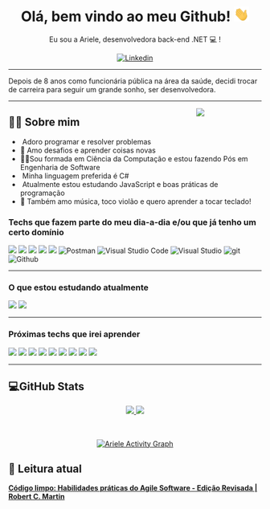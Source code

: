<h1 align="center"> 
    Olá, bem vindo ao meu Github! <img src="https://raw.githubusercontent.com/ABSphreak/ABSphreak/master/gifs/Hi.gif" width="30px"> 
</h1>

<p align='center'>
  Eu sou a Ariele, desenvolvedora back-end .NET 💻 !
</p>

<p align='center'>
  <a href="https://www.linkedin.com/in/ariele-fatima-das-dores-057579191/" target="_blank">
    <img alt="Linkedin" target="_blank" src="https://img.shields.io/badge/-LinkedIn-blue?style=flat-square&logo=Linkedin&logoColor=white&link=https://www.linkedin.com/in/ariele-fatima-das-dores-057579191/">
  </a>
</p>

 ---

<p>
  Depois de 8 anos como funcionária pública na área da saúde, decidi trocar de carreira para seguir um grande sonho, ser desenvolvedora.
</p>

---
<img align='right' src="https://media.giphy.com/media/ieyl9zmCjO4b4t6qoY/giphy.gif" width="130">

## 👩‍💻 Sobre mim 
* <img width="16" src="https://about.gitlab.com/images/blogimages/GitLab-Dev.png" alt="" /> Adoro programar e resolver problemas
* 🌱 Amo desafios e aprender coisas novas
* 👩‍🎓Sou formada em Ciência da Computação e estou fazendo Pós em Engenharia de Software
* <img width="16" src="https://github.com/get-icon/geticon/blob/master/icons/c-sharp.svg" alt="" /> Minha linguagem preferida é C#
* <img width="16" src="https://github.com/get-icon/geticon/blob/master/icons/javascript.svg" alt="" /> Atualmente estou estudando JavaScript e boas práticas de programação
* 🎸 Também amo música, toco violão e quero aprender a tocar teclado!

### Techs que fazem parte do meu dia-a-dia e/ou que já tenho um certo domínio

<div style="display: inline_block">
  <a href="#" target="_blank"><img src="https://img.shields.io/badge/C%23-239120?style=for-the-badge&logo=c-sharp&logoColor=white" target="_blank"></a>
  <a href="#" target="_blank"><img src="https://img.shields.io/badge/.NET-5C2D91?style=for-the-badge&logo=.net&logoColor=white" target="_blank"></a>
  <a href="#" target="_blank"><img src="https://img.shields.io/badge/HTML5-E34F26?style=for-the-badge&logo=html5&logoColor=white" target="_blank"></a>
  <a href="#" target="_blank"><img src="https://img.shields.io/badge/CSS3-1572B6?style=for-the-badge&logo=css3&logoColor=white" target="_blank"></a>
  <a href="#" target="_blank"><img src="https://img.shields.io/badge/Microsoft%20SQL%20Sever-CC2927?style=for-the-badge&logo=microsoft%20sql%20server&logoColor=white" target="_blank"></a>
  <img  alt="Postman"  src="https://img.shields.io/badge/Postman-FF6C37?style=for-the-badge&logo=postman&logoColor=white"/>
  <img  alt="Visual Studio Code"  src="https://img.shields.io/badge/vsCode-0078D4?style=for-the-badge&logo=visual%20studio%20code&logoColor=white"/>
  <img  alt="Visual Studio"  src="https://img.shields.io/badge/Visual Studio-5C2D91.svg?style=for-the-badge&logo=visual-studio&logoColor=white"/>
  <img  alt="git"  src="https://img.shields.io/badge/GIT-%23E34F26.svg?style=for-the-badge&logo=git&logoColor=white"/>
  <img  alt="Github"  src="https://img.shields.io/badge/github-%23000000.svg?style=for-the-badge&logo=github&logoColor=white"/>
</div>

---

### O que estou estudando atualmente
<div style="display: inline_block">
  <a href="#" target="_blank"><img src="https://img.shields.io/badge/JavaScript-F7DF1E?style=for-the-badge&logo=javascript&logoColor=black" target="_blank"></a>
  <a href="#" target="_blank"><img src="https://img.shields.io/badge/Node.js-43853D?style=for-the-badge&logo=node.js&logoColor=white" target="_blank"></a>
</div>

---

### Próximas techs que irei aprender
<div style="display: inline_block">
  <a href="#" target="_blank"><img src="https://img.shields.io/badge/AngularJS-E23237?style=for-the-badge&logo=angularjs&logoColor=white" target="_blank"></a>
  <a href="#" target="_blank"><img src="https://img.shields.io/badge/TypeScript-007ACC?style=for-the-badge&logo=typescript&logoColor=white" target="_blank"></a>
  <a href="#" target="_blank"><img src="https://img.shields.io/badge/Bootstrap-563D7C?style=for-the-badge&logo=bootstrap&logoColor=white" target="_blank"></a>
  <a href="#" target="_blank"><img src="https://img.shields.io/badge/React-20232A?style=for-the-badge&logo=react&logoColor=61DAFB" target="_blank"></a>
  <a href="#" target="_blank"><img src="https://img.shields.io/badge/Docker-2CA5E0?style=for-the-badge&logo=docker&logoColor=white" target="_blank"></a>  
  <a href="#" target="_blank"><img src="https://img.shields.io/badge/NPM-CB3837?style=for-the-badge&logo=npm&logoColor=white" target="_blank"></a>  
  <a href="#" target="_blank"><img src="https://img.shields.io/badge/Express.JS-000000?style=for-the-badge&logo=express&logoColor=white" target="_blank"></a>
  <a href="#" target="_blank"><img src="https://img.shields.io/badge/azure-%230072C6.svg?style=for-the-badge&logo=azure-devops&logoColor=white" target="_blank"></a>
  <a href="#" target="_blank"><img src="https://img.shields.io/badge/firebase-%23039BE5.svg?style=for-the-badge&logo=firebase" target="_blank"></a>
</div>

---

## 💻GitHub Stats
<div align="center">
  <a href="https://github.com/ariele-fatima">
  <img height="180em" src="https://github-readme-stats.vercel.app/api?username=ariele-fatima&show_icons=true&theme=material-palenight&include_all_commits=true&count_private=true"/>
  <img height="180em" src="https://github-readme-stats.vercel.app/api/top-langs/?username=ariele-fatima&layout=compact&langs_count=7&theme=material-palenight"/>
</div>
<br>
<br>  
<p  align="center">
  <a  href="https://github.com/ariele-fatima/github-readme-activity-graph"><img  alt="Ariele Activity Graph"  src="https://activity-graph.herokuapp.com/graph?username=ariele-fatima&bg_color=292d3e&color=a6accd&line=c792ea&point=89ddff&area=true&hide_border=true" /></a>
</p>
    
 ## 📖 Leitura atual

**[Código limpo: Habilidades práticas do Agile Software - Edição Revisada | Robert C. Martin](https://www.amazon.com.br/Código-limpo-Robert-C-Martin/dp/8576082675/)**
